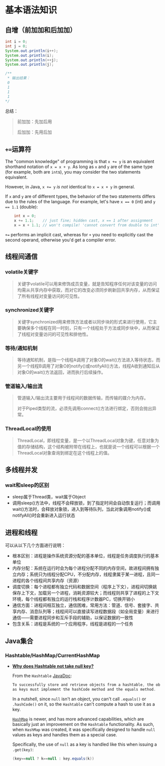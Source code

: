 # 基本语法知识

## 自增（前加加和后加加）

```java
int i = 0;
int j = 0;
System.out.println(i++);
System.out.println(i);
System.out.println(++j);
System.out.println(j);

/**
 * 输出结果：
 0
 1
 1
 1
*/
```

总结：

> 前加加：先加后用
>
> 后加加：先用后加

## `+=`运算符

The "common knowledge" of programming is that `x += y` is an equivalent shorthand notation of `x = x + y`. As long as `x` and `y` are of the same type (for example, both are `int`s), you may consider the two statements equivalent.

However, in Java, `x += y` *is not* identical to `x = x + y` in general.

If `x` and `y` are of different types, the behavior of the two statements differs due to the rules of the language. For example, let's have `x == 0` (int) and `y == 1.1` (double):

```java
    int x = 0;
    x += 1.1;    // just fine; hidden cast, x == 1 after assignment
    x = x + 1.1; // won't compile! 'cannot convert from double to int'
```

`+=` performs an implicit cast, whereas for `+` you need to explicitly cast the second operand, otherwise you'd get a compiler error.

## 线程间通信

### volatile关键字

> 关键字volatile可以用来修饰成员变量，就是告知程序任何对该变量的访问均需从共享内存中获取，而对它的改变必须同步刷新回共享内存，从而保证了所有线程对变量访问的可见性。

### synchronized关键字

> 关键字synchronized用来修饰方法或者以同步块的形式来进行使用，它主要确保多个线程在同一时刻，只有一个线程处于方法或同步块中，从而保证了线程对变量访问的可见性和排他性。

### 等待/通知机制

> 等待通知机制，是指一个线程A调用了对象O的wait()方法进入等待状态，而另一个线程B调用了对象O的notify()或notifyAll()方法，线程A收到通知后从对象O的wait()方法返回，进而执行后续操作。

### 管道输入/输出流

> 管道输入/输出流主要用于线程间的数据传输，而传输的媒介为内存。
>
> 对于Piped类型的流，必须先调用connect()方法进行绑定，否则会抛出异常。

### ThreadLocal的使用

> ThreadLocal，即线程变量，是一个以ThreadLocal对象为键，任意对象为值的存储结构，这个结构被附带在线程上，也就是说一个线程可以根据一个ThreadLocal对象查询到绑定在这个线程上的值。

## 多线程并发

### wait和sleep的区别

- sleep属于Thread类，wait属于Object
- 调用sleep()方法中，线程不会释放锁，到了指定时间会自动恢复运行；而调用wait()方法时，会释放对象锁，进入到等待队列，当此对象调用notify()或notifyAll()时会重新进入运行状态

## 进程和线程

可以从以下几个方面进行说明：

- 根本区别：进程是操作系统资源分配的基本单位，线程是任务调度执行的基本单位
- 内存分配：系统在运行时会为每个进程分配不同的内存空间，故进程间拥有独立内存；系统只为线程分配CPU，不分配内存，线程隶属于某一进程，且同一进程的各个线程间共享内存（资源）
- 调度切换：每个进程都有独立代码和数据空间（程序上下文），进程间切换姚保存上下文，加载另一个进程，消耗资源较大；而线程则共享了进程的上下文环境，每个线程都有独立的运行栈和程序计数器PC，切换开销小
- 通信方面：进程间相互独立，通信困难，常用方法：管道、信号、套接字、共享内存、消息队列等；线程间可以直接读写进程数据段（如全局变量）来进行通信——需要进程同步和互斥手段的辅助，以保证数据的一致性
- 包含关系：进程是系统的一个应用程序，线程是进程的一个任务

## Java集合

### Hashtable/HashMap/CurrentHashMap

- **[Why does Hashtable not take null key?](https://stackoverflow.com/questions/7556357/why-does-hashtable-not-take-null-key)**

  From the `Hashtable` [JavaDoc](http://download.oracle.com/javase/6/docs/api/java/util/Hashtable.html):

  ```java
  To successfully store and retrieve objects from a hashtable, the objects used 
  as keys must implement the hashCode method and the equals method.
  ```

  In a nutshell, since `null` isn't an object, you can't call `.equals()` or `.hashCode()` on it, so the `Hashtable` can't compute a hash to use it as a key.

  [`HashMap`](http://download.oracle.com/javase/6/docs/api/java/util/HashMap.html) is newer, and has more advanced capabilities, which are basically just an improvement on the `Hashtable` functionality. As such, when `HashMap` was created, it was specifically designed to handle `null` values as keys and handles them as a special case.

  Specifically, the use of `null` as a key is handled like this when issuing a `.get(key)`:

  ```java
  (key==null ? k==null : key.equals(k))
  ```

  
